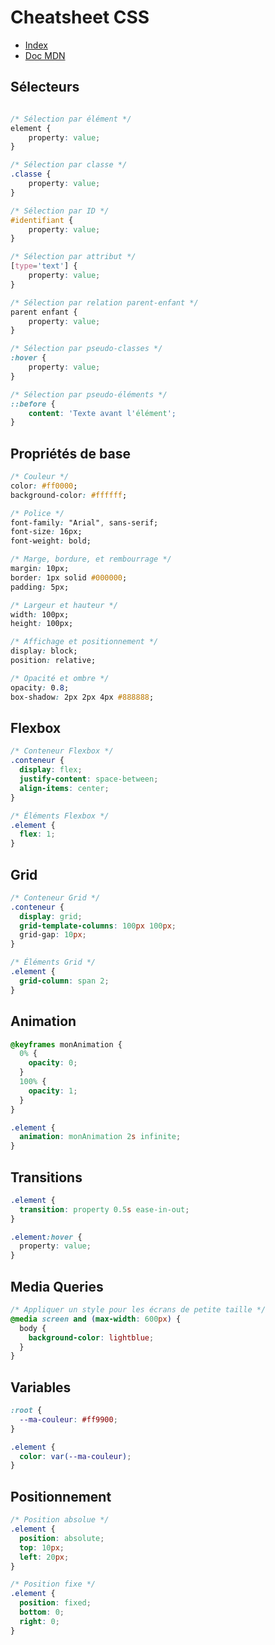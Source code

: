 # Cheatsheet CSS

- [Index](/Readme.md)
- [Doc MDN](https://developer.mozilla.org/fr/docs/Web/CSS)

## Sélecteurs

```css

/* Sélection par élément */
element {
    property: value;
}

/* Sélection par classe */
.classe {
    property: value;
}

/* Sélection par ID */
#identifiant {
    property: value;
}

/* Sélection par attribut */
[type='text'] {
    property: value;
}

/* Sélection par relation parent-enfant */
parent enfant {
    property: value;
}

/* Sélection par pseudo-classes */
:hover {
    property: value;
}

/* Sélection par pseudo-éléments */
::before {
    content: 'Texte avant l'élément';
}
```

## Propriétés de base

```css
/* Couleur */
color: #ff0000;
background-color: #ffffff;

/* Police */
font-family: "Arial", sans-serif;
font-size: 16px;
font-weight: bold;

/* Marge, bordure, et rembourrage */
margin: 10px;
border: 1px solid #000000;
padding: 5px;

/* Largeur et hauteur */
width: 100px;
height: 100px;

/* Affichage et positionnement */
display: block;
position: relative;

/* Opacité et ombre */
opacity: 0.8;
box-shadow: 2px 2px 4px #888888;
```

## Flexbox

```css
/* Conteneur Flexbox */
.conteneur {
  display: flex;
  justify-content: space-between;
  align-items: center;
}

/* Éléments Flexbox */
.element {
  flex: 1;
}
```

## Grid

```css
/* Conteneur Grid */
.conteneur {
  display: grid;
  grid-template-columns: 100px 100px;
  grid-gap: 10px;
}

/* Éléments Grid */
.element {
  grid-column: span 2;
}
```

## Animation

```css
@keyframes monAnimation {
  0% {
    opacity: 0;
  }
  100% {
    opacity: 1;
  }
}

.element {
  animation: monAnimation 2s infinite;
}
```

## Transitions

```css
.element {
  transition: property 0.5s ease-in-out;
}

.element:hover {
  property: value;
}
```

## Media Queries

```css
/* Appliquer un style pour les écrans de petite taille */
@media screen and (max-width: 600px) {
  body {
    background-color: lightblue;
  }
}
```

## Variables

```css
:root {
  --ma-couleur: #ff9900;
}

.element {
  color: var(--ma-couleur);
}
```

## Positionnement

```css
/* Position absolue */
.element {
  position: absolute;
  top: 10px;
  left: 20px;
}

/* Position fixe */
.element {
  position: fixed;
  bottom: 0;
  right: 0;
}
```
